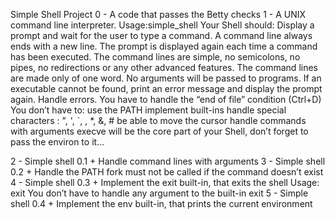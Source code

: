 Simple Shell Project
0 - A code that passes the Betty checks
1 - A UNIX command line interpreter.
		Usage:simple_shell
    Your Shell should:
	Display a prompt and wait for the user to type a command. A command line always
	ends with a new line.
	The prompt is displayed again each time a command has been executed.
	The command lines are simple, no semicolons, no pipes, no redirections or any
	other advanced features.
	The command lines are made only of one word. No arguments will be passed to
	programs.
	If an executable cannot be found, print an error message and display the prompt
	again.
	Handle errors.
	You have to handle the “end of file” condition (Ctrl+D)
    You don’t have to:
	use the PATH
	implement built-ins
	handle special characters : ", ', `, \, *, &, #
	be able to move the cursor
	handle commands with arguments
	execve will be the core part of your Shell, don’t forget to pass the
	environ to it…

2 - Simple shell 0.1 +
	Handle command lines with arguments
3 - Simple shell 0.2 +
	Handle the PATH
	fork must not be called if the command doesn’t exist
4 - Simple shell 0.3 +
	Implement the exit built-in, that exits the shell
	Usage: exit
	You don’t have to handle any argument to the built-in exit
5 - Simple shell 0.4 +
	Implement the env built-in, that prints the current environment



